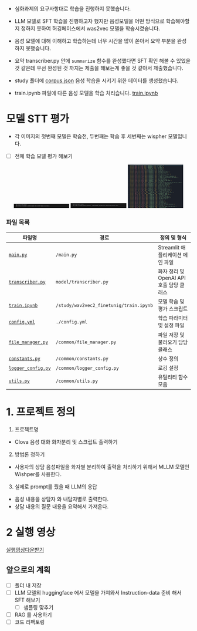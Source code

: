 

- 심화과제의 요구사항대로 학습을 진행하지 못했습니다. 
- LLM 모델로 SFT 학습을 진행하고자 했지만 음성모델을 어떤 방식으로 학습해야할지 정하지 못하여 허깅페이스에서 was2vec 모델을 학습시켰습니다. 

- 음성 모델에 대해 이해하고 학습하는데 너무 시간을 많이 쏟아서 요약 부분을 완성 하지 못했습니다. 
- 요약 transcriber.py 안에 `summarize` 함수를 완성했다면 SFT 확인 해볼 수 있었을 것 같은데
우선 완성된 것 까지는 제출을 해보는게 좋을 것 같아서 제출했습니다. 
- study 폴더에 [corpus.json](./study/train_file//corpus.json) 음성 학습을 시키기 위한 데이터를 생성했습니다.
- train.ipynb 파일에 다른 음성 모델을 학습 처리습니다. [train.ipynb](./study/wav2vec2_finetuning/train.ipynb)

# 모델 STT 평가  
- 각 이미지의 첫번째 모델은 학습전, 두번째는 학습 후 세번째는 wispher 모델입니다.
- [ ] 전체 학습 모델 평가 해보기 
<p align="center">
    <img src="./etc/first_model.png" width="30%">
    <img src="./etc/second_model.png" width="30%">
    <img src="./etc/wispher.png" width="30%">
</p>


### 파일 목록

| **파일명**        | **경로**                 | **정의 및 형식** |
|------------------|-----------------------|----------------|
| [`main.py`](./main.py)       | `/main.py`       | Streamlit 애플리케이션 메인 파일 |
| [`transcriber.py`](./model/transcriber.py) | `model/transcriber.py` | 화자 정리 및 OpenAI API 호출 담당 클래스 |
| [`train.ipynb`](./study/wav2vec2_finetunig/train.ipynb)       | `/study/wav2vec2_finetunig/train.ipynb`       | 모델 학습 및 평가 스크립트 |
| [`config.yml`](./config.yml)    | `./config.yml` | 학습 파라미터 및 설정 파일 |
| [`file_manager.py`](./common/file_manager.py) | `/common/file_manager.py` | 파일 저장 및 불러오기 담당 클래스 |
| [`constants.py`](./common/constants.py)   | `/common/constants.py` | 상수 정의 |
| [`logger_config.py`](./common/logger_config.py) | `/common/logger_config.py` | 로깅 설정 |
| [`utils.py`](./common/utils.py)       | `/common/utils.py`     | 유틸리티 함수 모음 |


# 1. 프로젝트 정의


1. 프로젝트명 
- Clova 음성 대화 화자분리 및 스크립트 출력하기

2. 방법론 정하기
- 사용자의 상담 음성파일을 화자별 분리하여 출력을 처리하기 위해서 MLLM 모델인 Wishper를 사용한다. 

3. 실제로 prompt를 줬을 때 LLM의 응답
- 음성 내용을 상담자 와 내담자별로 출력한다. 
- 상담 내용의 질문 내용을 요약해서 가져온다. 

# 2 실행 영상 

[실행영상다운받기](./etc/실행영상.mp4)
 
## 앞으로의 계획 

- [ ] 폴더 내 저장
- [ ] LLM 모델외 huggingface 에서 모델을 가져와서 Instruction-data 준비 해서 SFT 해보기 
    - [ ] 샘플링 맞추기
- [ ] RAG 를 사용하기 
- [ ] 코드 리팩토링
